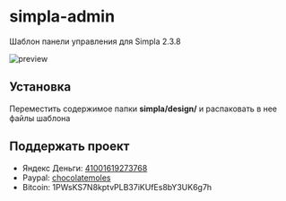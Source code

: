 # simpla-admin
Шаблон панели управления для Simpla 2.3.8

![preview](http://templates.chocolatemol.es/simpla-admin-promo.jpg)

## Установка
Переместить содержимое папки **simpla/design/** и распаковать в нее файлы шаблона

## Поддержать проект
* Яндекс Деньги: [41001619273768](https://money.yandex.ru/to/41001619273768/500)
* Paypal: [chocolatemoles](https://www.paypal.me/chocolatemoles/15)
* Bitcoin: 1PWsKS7N8kptvPLB37iKUfEs8bY3UK6g7h
